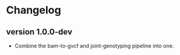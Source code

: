 Changelog
==========

<!--

Newest changes should be on top.

This document is user facing. Please word the changes in such a way
that users understand how the changes affect the new version.
-->
version 1.0.0-dev
---------------------------
+ Combine the bam-to-gvcf and joint-genotyping pipeline into one.
